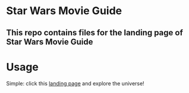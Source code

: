 # Star Wars Movie Guide
## This repo contains files for the landing page of Star Wars Movie Guide
# Usage
Simple: click this [landing page]('https://fk2019.github.io/home/') and explore
the universe!
